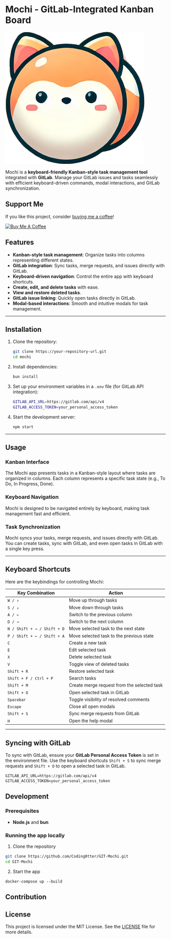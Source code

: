 # Mochi - GitLab-Integrated Kanban Board

![Mochi Logo](./git-mochi.png)

Mochi is a **keyboard-friendly Kanban-style task management tool** integrated with **GitLab**. Manage your GitLab issues and tasks seamlessly with efficient keyboard-driven commands, modal interactions, and GitLab synchronization.

## Support Me

If you like this project, consider [buying me a coffee](https://www.buymeacoffee.com/maxikriegl)!

<a href="https://www.buymeacoffee.com/maxikriegl" target="_blank">
    <img src="https://cdn.buymeacoffee.com/buttons/v2/default-yellow.png" alt="Buy Me A Coffee" style="height: 60px !important;width: 217px !important;" >
</a>

## Features

- **Kanban-style task management**: Organize tasks into columns representing different states.
- **GitLab integration**: Sync tasks, merge requests, and issues directly with GitLab.
- **Keyboard-driven navigation**: Control the entire app with keyboard shortcuts.
- **Create, edit, and delete tasks** with ease.
- **View and restore deleted tasks**.
- **GitLab issue linking**: Quickly open tasks directly in GitLab.
- **Modal-based interactions**: Smooth and intuitive modals for task management.

---

## Installation

1. Clone the repository:

   ```bash
   git clone https://your-repository-url.git
   cd mochi
   ```

2. Install dependencies:

   ```bash
   bun install
   ```

3. Set up your environment variables in a `.env` file (for GitLab API integration):

   ```bash
   GITLAB_API_URL=https://gitlab.com/api/v4
   GITLAB_ACCESS_TOKEN=your_personal_access_token
   ```

4. Start the development server:

   ```bash
   npm start
   ```

---

## Usage

### Kanban Interface

The Mochi app presents tasks in a Kanban-style layout where tasks are organized in columns. Each column represents a specific task state (e.g., To Do, In Progress, Done).

### Keyboard Navigation

Mochi is designed to be navigated entirely by keyboard, making task management fast and efficient.

### Task Synchronization

Mochi syncs your tasks, merge requests, and issues directly with GitLab. You can create tasks, sync with GitLab, and even open tasks in GitLab with a single key press.

---

## Keyboard Shortcuts

Here are the keybindings for controlling Mochi:

| Key Combination             | Action                                      |
| --------------------------- | ------------------------------------------- |
| `W / ↑`                     | Move up through tasks                       |
| `S / ↓`                     | Move down through tasks                     |
| `A / ←`                     | Switch to the previous column               |
| `D / →`                     | Switch to the next column                   |
| `N / Shift + → / Shift + D` | Move selected task to the next state        |
| `P / Shift + ← / Shift + A` | Move selected task to the previous state    |
| `C`                         | Create a new task                           |
| `E`                         | Edit selected task                          |
| `X`                         | Delete selected task                        |
| `V`                         | Toggle view of deleted tasks                |
| `Shift + R`                 | Restore selected task                       |
| `Shift + F / Ctrl + P`      | Search tasks                                |
| `Shift + M`                 | Create merge request from the selected task |
| `Shift + O`                 | Open selected task in GitLab                |
| `Spacebar`                  | Toggle visibility of resolved comments      |
| `Escape`                    | Close all open modals                       |
| `Shift + S`                 | Sync merge requests from GitLab             |
| `H`                         | Open the help modal                         |

---

## Syncing with GitLab

To sync with GitLab, ensure your **GitLab Personal Access Token** is set in the environment file. Use the keyboard shortcuts `Shift + S` to sync merge requests and `Shift + O` to open a selected task in GitLab.

```env
GITLAB_API_URL=https://gitlab.com/api/v4
GITLAB_ACCESS_TOKEN=your_personal_access_token
```

## Development

### Prerequisites

- **Node.js** and **bun**

### Running the app locally

1. Clone the repository

```bash
git clone https://github.com/Coding0tter/GIT-Mochi.git
cd GIT-Mochi
```

2. Start the app

```
docker-compose up --build
```

## Contribution

## License

This project is licensed under the MIT License. See the [LICENSE](https://github.com/Coding0tter/GIT-Mochi/blob/main/LICENSE.md) file for more details.
